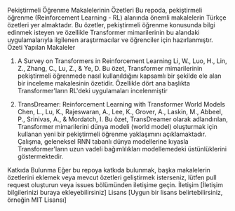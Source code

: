 Pekiştirmeli Öğrenme Makalelerinin Özetleri
Bu repoda, pekiştirmeli öğrenme (Reinforcement Learning - RL) alanında önemli makalelerin Türkçe özetleri yer almaktadır. Bu özetler, pekiştirmeli öğrenme konusunda bilgi edinmek isteyen ve özellikle Transformer mimarilerinin bu alandaki uygulamalarıyla ilgilenen araştırmacılar ve öğrenciler için hazırlanmıştır.
Özeti Yapılan Makaleler
1. A Survey on Transformers in Reinforcement Learning
Li, W., Luo, H., Lin, Z., Zhang, C., Lu, Z., & Ye, D.
Bu özet, Transformer mimarilerinin pekiştirmeli öğrenmede nasıl kullanıldığını kapsamlı bir şekilde ele alan bir inceleme makalesinin özetidir. Özellikle dört ana başlıkta Transformer'ların RL'deki uygulamaları incelenmiştir

2. TransDreamer: Reinforcement Learning with Transformer World Models
Chen, L., Lu, K., Rajeswaran, A., Lee, K., Grover, A., Laskin, M., Abbeel, P., Srinivas, A., & Mordatch, I.
Bu özet, TransDreamer olarak adlandırılan, Transformer mimarilerini dünya modeli (world model) oluşturmak için kullanan yeni bir pekiştirmeli öğrenme yaklaşımını açıklamaktadır. Çalışma, geleneksel RNN tabanlı dünya modellerine kıyasla Transformer'ların uzun vadeli bağımlılıkları modellemedeki üstünlüklerini göstermektedir.

Katkıda Bulunma
Eğer bu repoya katkıda bulunmak, başka makalelerin özetlerini eklemek veya mevcut özetleri geliştirmek isterseniz, lütfen pull request oluşturun veya issues bölümünden iletişime geçin.
İletişim
[İletişim bilgilerinizi buraya ekleyebilirsiniz]
Lisans
[Uygun bir lisans belirtebilirsiniz, örneğin MIT Lisansı]
